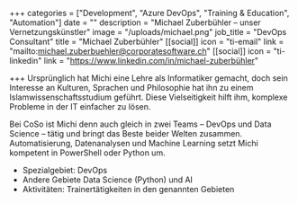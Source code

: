 +++
categories = ["Development", "Azure DevOps", "Training & Education", "Automation"]
date = ""
description = "Michael Zuberbühler – unser Vernetzungskünstler"
image = "/uploads/michael.png"
job_title = "DevOps Consultant"
title = "Michael Zuberbühler"
[[social]]
icon = "ti-email"
link = "mailto:michael.zuberbuehler@corporatesoftware.ch"
[[social]]
icon = "ti-linkedin"
link = "https://www.linkedin.com/in/michael-zuberbühler"

+++
Ursprünglich hat Michi eine Lehre als Informatiker gemacht, doch sein Interesse an Kulturen, Sprachen und Philosophie hat ihn zu einem Islamwissenschaftsstudium geführt. Diese Vielseitigkeit hilft ihm, komplexe Probleme in der IT einfacher zu lösen.  

Bei CoSo ist Michi denn auch gleich in zwei Teams – DevOps und Data Science – tätig und bringt das Beste beider Welten zusammen. Automatisierung, Datenanalysen und Machine Learning setzt Michi kompetent in PowerShell oder Python um.

* Spezialgebiet: DevOps
* Andere Gebiete Data Science (Python) und AI
* Aktivitäten: Trainertätigkeiten in den genannten Gebieten